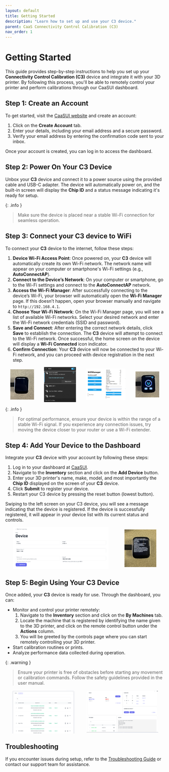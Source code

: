 ```yaml
---
layout: default
title: Getting Started
description: "Learn how to set up and use your C3 device."
parent: CaaS Connectivity Control Calibration (C3)
nav_order: 1
---
```


# Getting Started
This guide provides step-by-step instructions to help you set up your **Connectivity Control Calibration (C3)** device and integrate it with your 3D printer. By following this process, you'll be able to remotely control your printer and perform calibrations through our CaaSUI dashboard.

## Step 1: Create an Account
To get started, visit the [CaaSUI website](https://beta.d11dolnrbc1eee.amplifyapp.com/) and create an account:

1. Click on the **Create Account** tab.
2. Enter your details, including your email address and a secure password.
3. Verify your email address by entering the confirmation code sent to your inbox.

Once your account is created, you can log in to access the dashboard.

## Step 2: Power On Your C3 Device
Unbox your **C3** device and connect it to a power source using the provided cable and USB-C adapter. The device will automatically power on, and the built-in screen will display the **Chip ID** and a status message indicating it's ready for setup.

{: .info }
> Make sure the device is placed near a stable Wi-Fi connection for seamless operation.

## Step 3: Connect your C3 device to WiFi
To connect your **C3** device to the internet, follow these steps:

1. **Device Wi-Fi Access Point**: Once powered on, your **C3** device will automatically create its own Wi-Fi network. The network name will appear on your computer or smartphone's Wi-Fi settings (e.g., **AutoConnectAP**).
2. **Connect to the Device’s Network**: On your computer or smartphone, go to the Wi-Fi settings and connect to the **AutoConnectAP** network.
3. **Access the Wi-Fi Manager**: After successfully connecting to the device’s Wi-Fi, your browser will automatically open the **Wi-Fi Manager** page. If this doesn’t happen, open your browser manually and navigate to `http://192.168.4.1`.
4. **Choose Your Wi-Fi Network**: On the Wi-Fi Manager page, you will see a list of available Wi-Fi networks. Select your desired network and enter the Wi-Fi network credentials (SSID and password).
5. **Save and Connect**: After entering the correct network details, click **Save** to establish the connection. The **C3** device will attempt to connect to the Wi-Fi network. Once successful, the home screen on the device will display a **Wi-Fi Connected** icon indicator.
6. **Confirm Connection**: Your **C3** device will now be connected to your Wi-Fi network, and you can proceed with device registration in the next step.

<div style="display: flex; justify-content: space-around; align-items: center; width: 100%;">
  <img src="../assets/images/c3/c3accesspointmode.jpg" width="15%" height="15%">
  <img src="../assets/images/c3/accesspoint.png" width="20%" height="20%">
  <img src="../assets/images/c3/WiFiManager.png" width="25%" height="25%">
  <img src="../assets/images/c3/wifisetupcomplete.jpg" width="15%" height="15%">
</div>

{: .info }
> For optimal performance, ensure your device is within the range of a stable Wi-Fi signal. If you experience any connection issues, try moving the device closer to your router or use a Wi-Fi extender.

## Step 4: Add Your Device to the Dashboard
Integrate your **C3** device with your account by following these steps:

1. Log in to your dashboard at [CaaSUI](https://beta.d11dolnrbc1eee.amplifyapp.com/).
2. Navigate to the **Inventory** section and click on the **Add Device** button.
3. Enter your 3D printer's name, make, model, and most importantly the **Chip ID** displayed on the screen of your **C3** device.
4. Click **Submit** to register your device.
5. Restart your C3 device by pressing the reset button (lowest button).


Swiping to the left screen on your C3 device, you will see a message indicating that the device is registered. If the device is successfully registered, it will appear in your device list with its current status and controls.

<div style="display: flex; justify-content: space-around; align-items: center; width: 100%;">
  <img src="../assets/images/c3/add_device.png" width="60%" height="60%">
  <img src="../assets/images/c3/device_registered.png" width="20%" height="20%">
</div>

## Step 5: Begin Using Your C3 Device
Once added, your **C3** device is ready for use. Through the dashboard, you can:

- Monitor and control your printer remotely:
  1. Navigate to the **Inventory** section and click on the **By Machines** tab.
  2. Locate the machine that is registered by identifying the name given to the 3D printer, and click on the remote control button under the **Actions** column.
  3. You will be greeted by the controls page where you can start remotely controlling your 3D printer.
- Start calibration routines or prints.
- Analyze performance data collected during operation.

{: .warning }
> Ensure your printer is free of obstacles before starting any movement or calibration commands. Follow the safety guidelines provided in the user manual.

<div style="display: flex; justify-content: space-around; align-items: center; width: 100%;">
  <img src="../assets/images/c3/navigateprinter.png" width="40%" height="40%">
  <img src="../assets/images/c3/controlpage.png" width="45%" height="45%">
</div>

## Troubleshooting
If you encounter issues during setup, refer to the [Troubleshooting Guide](https://example.com/troubleshooting) or contact our support team for assistance.
